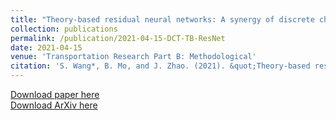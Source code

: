 ```yaml
---
title: "Theory-based residual neural networks: A synergy of discrete choice models and deep neural networks"
collection: publications
permalink: /publication/2021-04-15-DCT-TB-ResNet
date: 2021-04-15
venue: 'Transportation Research Part B: Methodological'
citation: 'S. Wang*, B. Mo, and J. Zhao. (2021). &quot;Theory-based residual neural networks: A synergy of discrete choice models and deep neural networks.&quot; <i>Transportation Research Part B: Methodological</i>. 146: 333-358.'
---
```


[Download paper here](https://www.sciencedirect.com/science/article/pii/S0191261521000412?casa_token=WMisrGxc5-YAAAAA:ORIgB0fS0dhlBYKjz7K1TE2o_I27_Bj5miNNwqpPh85fzIof3voNcccagWVCDjlR-bOHLAYtlHY) \
[Download ArXiv here](https://arxiv.org/abs/2010.11644)
